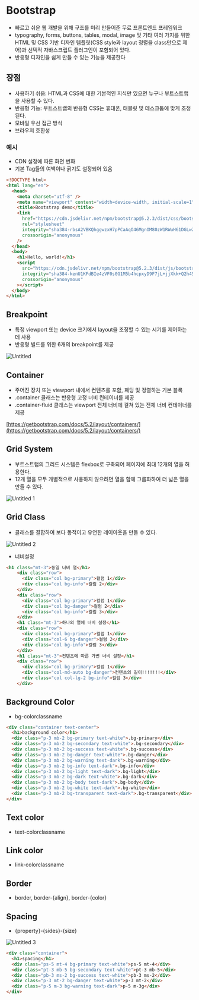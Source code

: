 # Bootstrap

- 빠르고 쉬운 웹 개발을 위해 구조를 미리 만들어준 무료 프론트엔드 프레임워크
- typography, forms, buttons, tables, modal, image 및 기타 여러 가지를 위한 HTML 및 CSS 기반 디자인 템플릿(CSS style과 layout 정렬을 class만으로 제어)과 선택적 자바스크립트 플러그인이 포함되어 있다.
- 반응형 디자인을 쉽게 만들 수 있는 기능을 제공한다

## 장점

- 사용하기 쉬움: HTML과 CSS에 대한 기본적인 지식만 있으면 누구나 부트스트랩을 사용할 수 있다.
- 반응형 기능: 부트스트랩의 반응형 CSS는 휴대폰, 태블릿 및 데스크톱에 맞게 조정된다.
- 모바일 우선 접근 방식
- 브라우저 호환성

### 예시

- CDN 설정에 따른 화면 변화
- 기본 Tag들의 여백이나 굵기도 설정되어 있음

```html
<!DOCTYPE html>
<html lang="en">
  <head>
    <meta charset="utf-8" />
    <meta name="viewport" content="width=device-width, initial-scale=1" />
    <title>Bootstrap demo</title>
    <link
      href="https://cdn.jsdelivr.net/npm/bootstrap@5.2.3/dist/css/bootstrap.min.css"
      rel="stylesheet"
      integrity="sha384-rbsA2VBKQhggwzxH7pPCaAqO46MgnOM80zW1RWuH61DGLwZJEdK2Kadq2F9CUG65"
      crossorigin="anonymous"
    />
  </head>
  <body>
    <h1>Hello, world!</h1>
    <script
      src="https://cdn.jsdelivr.net/npm/bootstrap@5.2.3/dist/js/bootstrap.bundle.min.js"
      integrity="sha384-kenU1KFdBIe4zVF0s0G1M5b4hcpxyD9F7jL+jjXkk+Q2h455rYXK/7HAuoJl+0I4"
      crossorigin="anonymous"
    ></script>
  </body>
</html>
```

## Breakpoint

- 특정 viewport 또는 device 크기에서 layout을 조정할 수 있는 시기를 제어하는 데 사용
- 반응형 빌드를 위한 6개의 breakpoint를 제공

![Untitled](https://user-images.githubusercontent.com/102662024/225658238-954a80d2-bfef-493a-be02-6d7624576ffd.png)

## Container

- 주어진 장치 또는 viewport 내에서 컨텐츠를 포함, 패딩 및 정렬하는 기본 블록
- .container 클래스는 반응형 고정 너비 컨테이너를 제공
- .container-fluid 클래스는 viewport 전체 너비에 걸쳐 있는 전체 너비 컨테이너를 제공

[https://getbootstrap.com/docs/5.2/layout/containers/](https://getbootstrap.com/docs/5.2/layout/containers/)

## Grid System

- 부트스트랩의 그리드 시스템은 flexbox로 구축되어 페이지에 최대 12개의 열을 허용한다.
- 12개 열을 모두 개별적으로 사용하지 않으려면 열을 함께 그룹화하여 더 넓은 열을 만들 수 있다.

![Untitled 1](https://user-images.githubusercontent.com/102662024/225658186-425f1b7f-ce90-4489-9926-f33886b96041.png)

## Grid Class

- 클래스를 결합하여 보다 동적이고 유연한 레이아웃을 만들 수 있다.

![Untitled 2](https://user-images.githubusercontent.com/102662024/225658208-795f8f09-2960-4481-827c-7cb527ff4d09.png)

- 너비설정

```html
<h1 class="mt-3">동일 너비 열</h1>
    <div class="row">
      <div class="col bg-primary">컬럼 1</div>
      <div class="col bg-info">컬럼 2</div>
    </div>
    <div class="row">
      <div class="col bg-primary">컬럼 1</div>
      <div class="col bg-danger">컬럼 2</div>
      <div class="col bg-info">컬럼 3</div>
    </div>
    <h1 class="mt-3">하나의 열에 너비 설정</h1>
    <div class="row">
      <div class="col bg-primary">컬럼 1</div>
      <div class="col-6 bg-danger">컬럼 2</div>
      <div class="col bg-info">컬럼 3</div>
    </div>
    <h1 class="mt-3">컨텐츠에 따른 가변 너비 설정</h1>
    <div class="row">
      <div class="col bg-primary">컬럼 1</div>
      <div class="col-md-auto bg-danger">컨텐츠의 길이!!!!!!!</div>
      <div class="col col-lg-2 bg-info">컬럼 3</div>
    </div>
```

## Background Color

- bg-colorclassname

```html
<div class="container text-center">
  <h1>background color</h1>
  <div class="p-3 mb-2 bg-primary text-white">.bg-primary</div>
  <div class="p-3 mb-2 bg-secondary text-white">.bg-secondary</div>
  <div class="p-3 mb-2 bg-success text-white">.bg-success</div>
  <div class="p-3 mb-2 bg-danger text-white">.bg-danger</div>
  <div class="p-3 mb-2 bg-warning text-dark">.bg-warning</div>
  <div class="p-3 mb-2 bg-info text-dark">.bg-info</div>
  <div class="p-3 mb-2 bg-light text-dark">.bg-light</div>
  <div class="p-3 mb-2 bg-dark text-white">.bg-dark</div>
  <div class="p-3 mb-2 bg-body text-dark">.bg-body</div>
  <div class="p-3 mb-2 bg-white text-dark">.bg-white</div>
  <div class="p-3 mb-2 bg-transparent text-dark">.bg-transparent</div>
</div>
```

## Text color

- text-colorclassname

## Link color

- link-colorclassname

## Border

- border, border-{align}, border-{color}

## Spacing

- {property}-{sides}-{size}

![Untitled 3](https://user-images.githubusercontent.com/102662024/225658232-74071a10-7744-4ac2-83ec-602e47163ff6.png)

```html
<div class="container">
  <h1>spacing</h1>
  <div class="ps-5 mt-4 bg-primary text-white">ps-5 mt-4</div>
  <div class="pt-3 mb-5 bg-secondary text-white">pt-3 mb-5</div>
  <div class="pb-3 ms-2 bg-success text-white">pb-3 ms-2</div>
  <div class="p-3 mt-2 bg-danger text-white">p-3 mt-2</div>
  <div class="p-5 m-3 bg-warning text-dark">p-5 m-3g</div>
</div>
```
